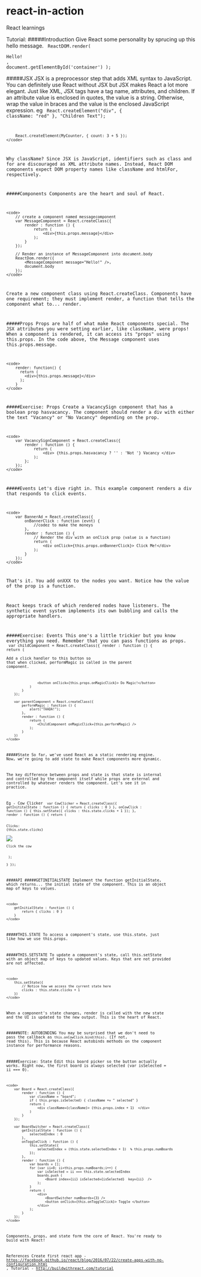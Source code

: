 # react-in-action
React learnings

Tutorial: 
#####Introduction
Give React some personality by sprucing up this hello message.
	<code>
		ReactDOM.render(
			<div>Hello!</div>,
			document.getElementById('container')
		);
	</code>

#####JSX
JSX is a preprocessor step that adds XML syntax to JavaScript. You can definitely use React without JSX but JSX makes React a lot more elegant.
Just like XML, JSX tags have a tag name, attributes, and children. If an attribute value is enclosed in quotes, the value is a string. Otherwise, wrap the value in braces and the value is the enclosed JavaScript expression.
eg
	<code>
		React.createElement("div", { className: "red" }, "Children Text");
		
		React.createElement(MyCounter, { count: 3 + 5 });
	</code>

Why className?
Since JSX is JavaScript, identifiers such as class and for are discouraged as XML attribute names. Instead, React DOM components expect DOM property names like className and htmlFor, respectively.


#####Components
Components are the heart and soul of React.

	<code>
		// create a component named messagecomponent
		var MessageComponent = React.createClass({
			render : function () {
				return (
					<div>{this.props.message}</div>
				);
			}
		});

		// Render an instance of MessageComponent into document.body
		ReactDom.render({
			<MessageComponent message="Hello!" />,
			document.body
		});
	</code>

Create a new component class using React.createClass. Components have one requirement; they must implement render, a function that tells the component what to... render.

#####Props
Props are half of what make React components special. 
The JSX attributes you were setting earlier, like className, were props! When a component is rendered, it can access its "props" using this.props. In the code above, the Message component uses this.props.message.

	<code>
		render: function() {
		  return (
		    <div>{this.props.message}</div>
		  );
		}
	</code>

#####Exercise: Props
Create a VacancySign component that has a boolean prop hasvacancy. The component should render a div with either the text "Vacancy" or "No Vacancy" depending on the prop.

	<code>
		var VacancySignComponent = React.createClass({
			render : function () {
				return (
					<div> {this.props.hasvacancy ? '' : 'Not '} Vacancy </div> 	
				);
			};		
		});	
	</code>

#####Events
Let's dive right in. This example component renders a div that responds to click events.

	<code>
		var BannerAd = React.createClass({
			onBannerClick : function (evnt) {
				//codez to make the moneys
			},
			render : function () {
				// Render the div with an onClick prop (value is a function)
				return (
					<div onClick={this.props.onBannerClick}> Click Me!</div>
				);
			}
		});
	</code>
That's it. You add onXXX to the nodes you want. Notice how the value of the prop is a function.

React keeps track of which rendered nodes have listeners. The synthetic event system implements its own bubbling and calls the appropriate handlers.

#####Exercise: Events
This one's a little trickier but you know everything you need. Remember that you can pass functions as props.
	<code>
		var childComponent = React.createClass({
			render : function () {
				return (
					<div className="prompt">Add a click handler to this button so that when clicked, performMagic is called in the parent component.</div>

					<button onClick={this.props.onMagicClick}> Do Magic!</button>
				)
			}
		});
		
		var parentComponent = React.createClass({
			performMagic : function () {
				alert("TAADA!");
			},
			render : function () {
				return (
					<ChildComponent onMagicClick={this.performMagic} />
				);
			}			
		})
	</code>

#####State
So far, we've used React as a static rendering engine. Now, we're going to add state to make React components more dynamic.

The key difference between props and state is that state is internal and controlled by the component itself while props are external and controlled by whatever renders the component. Let's see it in practice.

Eg - Cow Clicker
	<code>
		var CowClicker = React.createClass({
			getInititalState : function () {
				return {
					clicks : 0
				}
			},
			onCowClick : function () {
				this.setState({
					clicks : this.state.clicks + 1
				});
			},
			render : function () {
				return (
					<div>
					<div>Clicks: {this.state.clicks}</div>
					<img src="http://s3.bypaulshen.com/buildwithreact/cow.png" onClick={this.onCowClick} />
					<p>Click the cow</p>
					</div>
				);			
			}
		});
	</code>

####API
#####GETINITIALSTATE
Implement the function getInitialState, which returns... the initial state of the component. This is an object map of keys to values.

	<code>
		getInitialState : function () {
			return { clicks : 0 }
		}
	</code>

#####THIS.STATE
To access a component's state, use this.state, just like how we use this.props.

#####THIS.SETSTATE
To update a component's state, call this.setState with an object map of keys to updated values. Keys that are not provided are not affected.

	<code>
		this.setState({
			// Notice how we access the current state here
			clicks : this.state.clicks + 1
		})
	</code>

When a component's state changes, render is called with the new state and the UI is updated to the new output. This is the heart of React.

#####NOTE: AUTOBINDING
You may be surprised that we don't need to pass the callback as ```this.onCowClick.bind(this)```. (If not, read this). This is because React autobinds methods on the component instance for performance reasons.

#####Exercise: State
Edit this board picker so the button actually works. Right now, the first board is always selected (var isSelected = ii === 0).

	<code>	
		var Board = React.createClass({
			render : function () {
				var className = "board";
				if ( this.props.isSelected) { className += " selected" }
				return (
					<div className={className}> {this.props.index + 1}  </div>
				)
			}
		});

		var BoardSwitcher = React.createClass({
			getInitialState : function () {
				selectedIndex : 0
			},
			onToggleClick : function () {
				this.setState({
					selectedIndex = (this.state.selectedIndex + 1)  % this.props.numBoards
				});
			},
			render : function () {
				var boards = [];
				for (var ii=0; ii<this.props.numBoards;i++) {
					var isSelected = ii === this.state.selectedIndex
					boards.push ( 
						<Board index={ii} isSelected={isSelected}  key={ii}  />
					);
				}
				return (
					<div>
						<BoardSwitcher numBoards={3} />
						<button onClick={this.onToggleClick}> Toggle </button>
					</div>
				);
			}
		});	
	</code>

Components, props, and state form the core of React. You're ready to build with React!

References 
Create first react app - https://facebook.github.io/react/blog/2016/07/22/create-apps-with-no-configuration.html , 
Tutorial - http://buildwithreact.com/tutorial 
